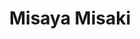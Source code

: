 ---
title: "Misaya Misaki"
presenter_id: misaya_misaki
layout: member_all_presentations
permalink: /member_full_publications/:presenter_id/
---